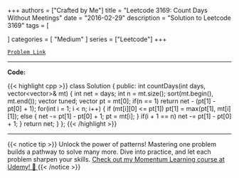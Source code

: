 
+++
authors = ["Crafted by Me"]
title = "Leetcode 3169: Count Days Without Meetings"
date = "2016-02-29"
description = "Solution to Leetcode 3169"
tags = [
    
]
categories = [
    "Medium"
]
series = ["Leetcode"]
+++



[`Problem Link`](https://leetcode.com/problems/count-days-without-meetings/description/)

---

**Code:**

{{< highlight cpp >}}
class Solution {
public:
    int countDays(int days, vector<vector<int>>& mt) {
        int net = days;
        int n = mt.size();
        sort(mt.begin(), mt.end());
        vector<int> tuned;
        vector<int> pt = mt[0];
        if(n == 1) return net - (pt[1] - pt[0] + 1);
        for(int i = 1; i < n; i++) {
            if (mt[i][0] <= pt[1])
                pt[1] = max(pt[1], mt[i][1]);
            else {
                net -= pt[1] - pt[0] + 1;
                pt = mt[i];
            }
            if(i + 1 == n) net -= pt[1] - pt[0] + 1;
        }
        return net;
    }
};
{{< /highlight >}}


---


{{< notice tip >}}
Unlock the power of patterns! Mastering one problem builds a pathway to solve many more. Dive into practice, and let each problem sharpen your skills. [Check out my Momentum Learning course at Udemy! 🚀 ](https://www.udemy.com/course/algorithms-and-data-structures-in-cpp/)
{{< /notice >}}

